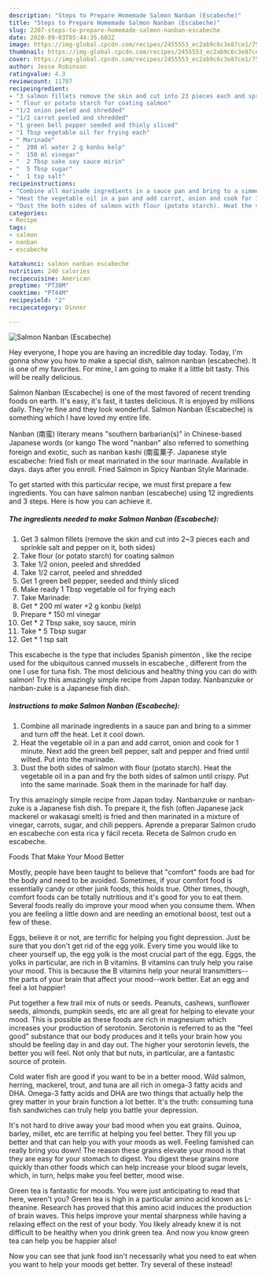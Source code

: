 ```yaml
---
description: "Steps to Prepare Homemade Salmon Nanban (Escabeche)"
title: "Steps to Prepare Homemade Salmon Nanban (Escabeche)"
slug: 2207-steps-to-prepare-homemade-salmon-nanban-escabeche
date: 2020-09-03T05:44:35.602Z
image: https://img-global.cpcdn.com/recipes/2455553_ec2ab9c6c3e87ce1/751x532cq70/salmon-nanban-escabeche-recipe-main-photo.jpg
thumbnail: https://img-global.cpcdn.com/recipes/2455553_ec2ab9c6c3e87ce1/751x532cq70/salmon-nanban-escabeche-recipe-main-photo.jpg
cover: https://img-global.cpcdn.com/recipes/2455553_ec2ab9c6c3e87ce1/751x532cq70/salmon-nanban-escabeche-recipe-main-photo.jpg
author: Jesse Robinson
ratingvalue: 4.3
reviewcount: 11787
recipeingredient:
- "3 salmon fillets remove the skin and cut into 23 pieces each and sprinkle salt and pepper on it both sides"
- " flour or potato starch for coating salmon"
- "1/2 onion peeled and shredded"
- "1/2 carrot peeled and shredded"
- "1 green bell pepper seeded and thinly sliced"
- "1 Tbsp vegetable oil for frying each"
- " Marinade"
- "  200 ml water 2 g konbu kelp"
- "  150 ml vinegar"
- "  2 Tbsp sake soy sauce mirin"
- "  5 Tbsp sugar"
- "  1 tsp salt"
recipeinstructions:
- "Combine all marinade ingredients in a sauce pan and bring to a simmer and turn off the heat. Let it cool down."
- "Heat the vegetable oil in a pan and add carrot, onion and cook for 1 minute. Next add the green bell pepper, salt and pepper and fried until wilted. Put into the marinade."
- "Dust the both sides of salmon with flour (potato starch). Heat the vegetable oil in a pan and fry the both sides of salmon until crispy. Put into the same marinade. Soak them in the marinade for half day."
categories:
- Recipe
tags:
- salmon
- nanban
- escabeche

katakunci: salmon nanban escabeche 
nutrition: 240 calories
recipecuisine: American
preptime: "PT30M"
cooktime: "PT44M"
recipeyield: "2"
recipecategory: Dinner

---
```



![Salmon Nanban (Escabeche)](https://img-global.cpcdn.com/recipes/2455553_ec2ab9c6c3e87ce1/751x532cq70/salmon-nanban-escabeche-recipe-main-photo.jpg)

Hey everyone, I hope you are having an incredible day today. Today, I'm gonna show you how to make a special dish, salmon nanban (escabeche). It is one of my favorites. For mine, I am going to make it a little bit tasty. This will be really delicious.

Salmon Nanban (Escabeche) is one of the most favored of recent trending foods on earth. It's easy, it's fast, it tastes delicious. It is enjoyed by millions daily. They're fine and they look wonderful. Salmon Nanban (Escabeche) is something which I have loved my entire life.

Nanban (南蛮) literary means &#34;southern barbarian(s)&#34; in Chinese-based Japanese words (or kango The word &#34;nanban&#34; also referred to something foreign and exotic, such as nanban kashi (南蛮菓子. Japanese style escabeche: fried fish or meat marinated in the sour marinade. Available in days. days after you enroll. Fried Salmon in Spicy Nanban Style Marinade.


To get started with this particular recipe, we must first prepare a few ingredients. You can have salmon nanban (escabeche) using 12 ingredients and 3 steps. Here is how you can achieve it.

<!--inarticleads1-->

##### The ingredients needed to make Salmon Nanban (Escabeche):

1. Get 3 salmon fillets (remove the skin and cut into 2~3 pieces each and sprinkle salt and pepper on it, both sides)
1. Take  flour (or potato starch) for coating salmon
1. Take 1/2 onion, peeled and shredded
1. Take 1/2 carrot, peeled and shredded
1. Get 1 green bell pepper, seeded and thinly sliced
1. Make ready 1 Tbsp vegetable oil for frying each
1. Take  Marinade:
1. Get  * 200 ml water +2 g konbu (kelp)
1. Prepare  * 150 ml vinegar
1. Get  * 2 Tbsp sake, soy sauce, mirin
1. Take  * 5 Tbsp sugar
1. Get  * 1 tsp salt


This escabeche is the type that includes Spanish pimentón , like the recipe used for the ubiquitous canned mussels in escabeche , different from the one I use for tuna fish. The most delicious and healthy thing you can do with salmon! Try this amazingly simple recipe from Japan today. Nanbanzuke or nanban-zuke is a Japanese fish dish. 

<!--inarticleads2-->

##### Instructions to make Salmon Nanban (Escabeche):

1. Combine all marinade ingredients in a sauce pan and bring to a simmer and turn off the heat. Let it cool down.
1. Heat the vegetable oil in a pan and add carrot, onion and cook for 1 minute. Next add the green bell pepper, salt and pepper and fried until wilted. Put into the marinade.
1. Dust the both sides of salmon with flour (potato starch). Heat the vegetable oil in a pan and fry the both sides of salmon until crispy. Put into the same marinade. Soak them in the marinade for half day.


Try this amazingly simple recipe from Japan today. Nanbanzuke or nanban-zuke is a Japanese fish dish. To prepare it, the fish (often Japanese jack mackerel or wakasagi smelt) is fried and then marinated in a mixture of vinegar, carrots, sugar, and chili peppers. Aprende a preparar Salmon crudo en escabeche con esta rica y fácil receta. Receta de Salmon crudo en escabeche. 

Foods That Make Your Mood Better


Mostly, people have been taught to believe that "comfort" foods are bad for the body and need to be avoided. Sometimes, if your comfort food is essentially candy or other junk foods, this holds true. Other times, though, comfort foods can be totally nutritious and it's good for you to eat them. Several foods really do improve your mood when you consume them. When you are feeling a little down and are needing an emotional boost, test out a few of these.

Eggs, believe it or not, are terrific for helping you fight depression. Just be sure that you don't get rid of the egg yolk. Every time you would like to cheer yourself up, the egg yolk is the most crucial part of the egg. Eggs, the yolks in particular, are rich in B vitamins. B vitamins can truly help you raise your mood. This is because the B vitamins help your neural transmitters--the parts of your brain that affect your mood--work better. Eat an egg and feel a lot happier!

Put together a few trail mix of nuts or seeds. Peanuts, cashews, sunflower seeds, almonds, pumpkin seeds, etc are all great for helping to elevate your mood. This is possible as these foods are rich in magnesium which increases your production of serotonin. Serotonin is referred to as the "feel good" substance that our body produces and it tells your brain how you should be feeling day in and day out. The higher your serotonin levels, the better you will feel. Not only that but nuts, in particular, are a fantastic source of protein.

Cold water fish are good if you want to be in a better mood. Wild salmon, herring, mackerel, trout, and tuna are all rich in omega-3 fatty acids and DHA. Omega-3 fatty acids and DHA are two things that actually help the grey matter in your brain function a lot better. It's the truth: consuming tuna fish sandwiches can truly help you battle your depression. 

It's not hard to drive away your bad mood when you eat grains. Quinoa, barley, millet, etc are terrific at helping you feel better. They fill you up better and that can help you with your moods as well. Feeling famished can really bring you down! The reason these grains elevate your mood is that they are easy for your stomach to digest. You digest these grains more quickly than other foods which can help increase your blood sugar levels, which, in turn, helps make you feel better, mood wise.

Green tea is fantastic for moods. You were just anticipating to read that here, weren't you? Green tea is high in a particular amino acid known as L-theanine. Research has proved that this amino acid induces the production of brain waves. This helps improve your mental sharpness while having a relaxing effect on the rest of your body. You likely already knew it is not difficult to be healthy when you drink green tea. And now you know green tea can help you be happier also!

Now you can see that junk food isn't necessarily what you need to eat when you want to help your moods get better. Try several of these instead!

